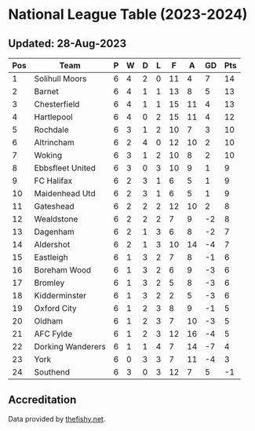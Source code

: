 # National League Table (2023-2024)
## Updated: 28-Aug-2023

| Pos | Team | P | W | D | L | F | A | GD | Pts |
| --- | --- | --- | --- | --- | --- | --- | --- | --- | --- |
| 1 | Solihull Moors | 6 | 4 | 2 | 0 | 11 | 4 | 7 | 14 |
| 2 | Barnet | 6 | 4 | 1 | 1 | 13 | 8 | 5 | 13 |
| 3 | Chesterfield | 6 | 4 | 1 | 1 | 15 | 11 | 4 | 13 |
| 4 | Hartlepool | 6 | 4 | 0 | 2 | 15 | 11 | 4 | 12 |
| 5 | Rochdale | 6 | 3 | 1 | 2 | 10 | 7 | 3 | 10 |
| 6 | Altrincham | 6 | 2 | 4 | 0 | 12 | 10 | 2 | 10 |
| 7 | Woking | 6 | 3 | 1 | 2 | 10 | 8 | 2 | 10 |
| 8 | Ebbsfleet United | 6 | 3 | 0 | 3 | 10 | 9 | 1 | 9 |
| 9 | FC Halifax | 6 | 2 | 3 | 1 | 6 | 5 | 1 | 9 |
| 10 | Maidenhead Utd | 6 | 2 | 3 | 1 | 6 | 5 | 1 | 9 |
| 11 | Gateshead | 6 | 2 | 2 | 2 | 12 | 10 | 2 | 8 |
| 12 | Wealdstone | 6 | 2 | 2 | 2 | 7 | 9 | -2 | 8 |
| 13 | Dagenham | 6 | 2 | 1 | 3 | 6 | 8 | -2 | 7 |
| 14 | Aldershot | 6 | 2 | 1 | 3 | 10 | 14 | -4 | 7 |
| 15 | Eastleigh | 6 | 1 | 3 | 2 | 7 | 8 | -1 | 6 |
| 16 | Boreham Wood | 6 | 1 | 3 | 2 | 6 | 9 | -3 | 6 |
| 17 | Bromley | 6 | 1 | 3 | 2 | 5 | 8 | -3 | 6 |
| 18 | Kidderminster | 6 | 1 | 3 | 2 | 2 | 5 | -3 | 6 |
| 19 | Oxford City | 6 | 1 | 2 | 3 | 8 | 9 | -1 | 5 |
| 20 | Oldham | 6 | 1 | 2 | 3 | 7 | 10 | -3 | 5 |
| 21 | AFC Fylde | 6 | 1 | 2 | 3 | 12 | 16 | -4 | 5 |
| 22 | Dorking Wanderers | 6 | 1 | 1 | 4 | 7 | 14 | -7 | 4 |
| 23 | York | 6 | 0 | 3 | 3 | 7 | 11 | -4 | 3 |
| 24 | Southend | 6 | 3 | 0 | 3 | 12 | 7 | 5 | -1 |

## Accreditation 

Data provided by [thefishy.net](https://www.thefishy.net/).